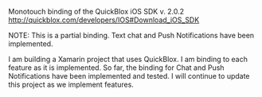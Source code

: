 Monotouch binding of the QuickBlox iOS SDK v. 2.0.2
http://quickblox.com/developers/IOS#Download_iOS_SDK

NOTE:  This is a partial binding.  Text chat and Push Notifications have been implemented.

I am building a Xamarin project that uses QuickBlox.  I am binding to each feature as it is implemented.  So far, the binding for Chat and Push Notifications have been implemented and tested.  I will continue to update this project as we implement features.

